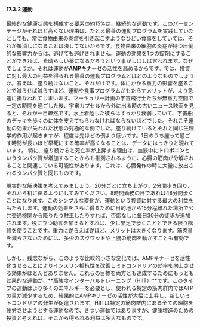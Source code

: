 #### 17.3.2 運動

最終的な健康状態を構成する要素の約15%は、継続的な運動です。このパーセンテージがそれほど高くない理由は、たとえ最善の運動プログラムを実践していたとしても、常に食物由来の炎症を引き起こすようなひどい食事をしていては、それが帳消しになることは決してないからです。食物由来の細胞の炎症が持つ圧倒的な影響力からは、逃げても逃げきれません。運動の効果を1つの錠剤にすることができれば、素晴らしい薬になるだろうという事がしばしば言われます。なぜでしょうか。それは運動が**AMPキナーゼ**の活性を高めるからです。では、投資に対し最大の利益を得られる最善の運動プログラムとはどのようなものでしょうか。答えは、座り続けないこと、それだけです。体にかかる重力の影響を座ることで減らせば減らすほど、運動や食事プログラムがもたらすメリットが、より急速に損なわれてしまいます。マーキュリー計画の宇宙飛行士たちが無重力空間で一定の時間を過ごした後、宇宙カプセルから外に出る時の古いニュース映画を見ると、それが一目瞭然です。水上着陸した彼らはすっかり衰弱していて、宇宙船のデッキを歩くのに体を支えてもらわなければならないほどでした。それこそ運動の効果が失われた状態の究極的な例でした。座り続けているとそれと同じ生理学的作用が起きますが、程度は先ほどの例より低いです。1日のうち座って過ごす時間が長いほど早死にする確率が高くなることは、データにはっきりと現れています。
特に、座り続けると死亡率が上昇する理由は、血液中に**トロポニン**というタンパク質が増加することからも推測されるように、心臓の筋肉が分解されることと関連している可能性があります。これは、心臓発作の時に大量に放出されるタンパク質と同じものです。

現実的な解決策を考えてみましょう。20分ごとに立ち上がり、2分間歩き回り、それから机に戻るようにしてみてください。8時間勤務の日であれば48分間歩くことになります。このシンプルな変化が、運動という投資に対する最大の利益をもたらします。運動の効果をさらに得るために目的地から15分程離れた場所で公共交通機関から降りたり駐車したりすれば、否応なしに毎日30分の徒歩が追加されます。役に立つ助言を加えるとすれば、少し早足で歩くこととできる限り階段を使うことです。重力に逆らえば逆ほど、メリットは大きくなります。筋肉量を減らさないためには、多少のスクワットや上腕の筋肉を動かすことも有効です。

しかし、残念ながら、このような比較的小さな変化では、AMPキナーゼを活性化させることによりインスリン抵抗性を改善しミトコンドリアの効率を向上させる効果がほとんどありません。これらの目標を両方とも達成するためにもっとも効果的な運動が、**高強度インターバルトレーニング（HIIT）**です。このタイプの運動はより多くのエネルギーを必要とし、使われる特定の筋肉群内ではATPの量が減少するため、結果的にAMPキナーゼの活性が大幅に上昇し、新しいミトコンドリアの発生が促進されます。HIITは特定の筋肉群内にある全ての細胞を疲労させようとする運動なので、きつい運動ではありますが、健康増進のための投資と考えれば、そこから得られる利益は多大なものです。
